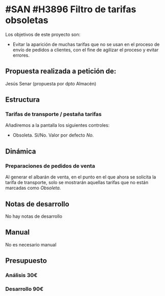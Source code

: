 # #SAN #H3896 Filtro de tarifas obsoletas

Los objetivos de este proyecto son:
+ Evitar la aparición de muchas tarifas que no se usan en el proceso de envío de pedidos a clientes, con el fine de agilizar el proceso y evitar errores.

## Propuesta realizada a petición de:
Jesús Senar (propuesta por dpto Almacén)

## Estructura

### Tarifas de transporte / pestaña tarifas
Añadiremos a la pantalla los siguientes controles:
+ Obsoleta. Sí/No. Valor por defecto _No_.

## Dinámica

### Preparaciones de pedidos de venta

Al generar el albarán de venta, en el punto en el que ahora se solicita la tarifa de transporte, solo se mostrarán aquellas tarifas que no están marcadas como _Obsoleta_.

## Notas de desarrollo
No hay notas de desarrollo

## Manual
No es necesario manual

## Presupuesto
### Análisis 30€
### Desarrollo 90€
